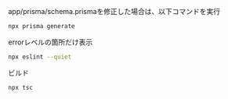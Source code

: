 app/prisma/schema.prismaを修正した場合は、以下コマンドを実行
```bash
npx prisma generate
```

errorレベルの箇所だけ表示
```bash
npx eslint --quiet
```

ビルド
```bash
npx tsc
```